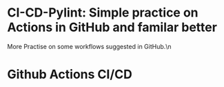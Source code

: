 # CI-CD-Pylint: Simple practice on Actions in GitHub and familar better
More Practise on some workflows suggested in  GitHub.\n
# Github Actions CI/CD
